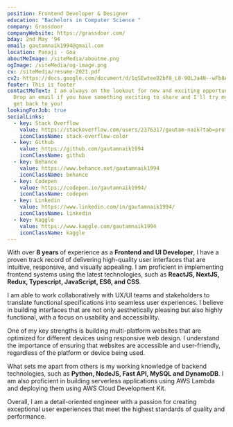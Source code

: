 ```yaml
---
position: Frontend Developer & Designer
education: "Bachelors in Computer Science "
company: Grassdoor
companyWebsite: https://grassdoor.com/
bday: 2nd May '94
email: gautamnaik1994@gmail.com
location: Panaji - Goa
aboutMeImage: /siteMedia/aboutme.png
ogImage: /siteMedia/og-image.png
cv: /siteMedia/resume-2021.pdf
cv2: https://docs.google.com/document/d/1qSEwteeD2bf8_L0-9OLJa4N--wFb8ApMShBwx571WwM/edit?usp=sharing
footer: This is footer
contactMeText: I am always on the lookout for new and exciting opportunities.
  Drop an email if you have something exciting to share and I'll try my best to
  get back to you!
lookingForJob: true
socialLinks:
  - key: Stack Overflow
    value: https://stackoverflow.com/users/2376317/gautam-naik?tab=profile
    iconClassName: stack-overflow-color
  - key: Github
    value: https://github.com/gautamnaik1994
    iconClassName: github
  - key: Behance
    value: https://www.behance.net/gautamnaik1994
    iconClassName: behance
  - key: Codepen
    value: https://codepen.io/gautamnaik1994/
    iconClassName: codepen
  - key: Linkedin
    value: https://www.linkedin.com/in/gautamnaik1994/
    iconClassName: linkedin
  - key: Kaggle
    value: https://www.kaggle.com/gautamnaik1994
    iconClassName: kaggle
---
```


With over **8 years** of experience as a **Frontend and UI Developer**, I have a proven track record of delivering high-quality user interfaces that are intuitive, responsive, and visually appealing. I am proficient in implementing frontend systems using the latest technologies, such as **ReactJS, NextJS, Redux, Typescript, JavaScript, ES6, and CSS**.

I am able to work collaboratively with UX/UI teams and stakeholders to translate functional specifications into seamless user experiences. I believe in building interfaces that are not only aesthetically pleasing but also highly functional, with a focus on usability and accessibility.

One of my key strengths is building multi-platform websites that are optimized for different devices using responsive web design. I understand the importance of ensuring that websites are accessible and user-friendly, regardless of the platform or device being used.

What sets me apart from others is my working knowledge of backend technologies, such as **Python, NodeJS, Fast API, MySQL and DynamoDB**. I am also proficient in building serverless applications using AWS Lambda and deploying them using AWS Cloud Development Kit.

Overall, I am a detail-oriented engineer with a passion for creating exceptional user experiences that meet the highest standards of quality and performance.
